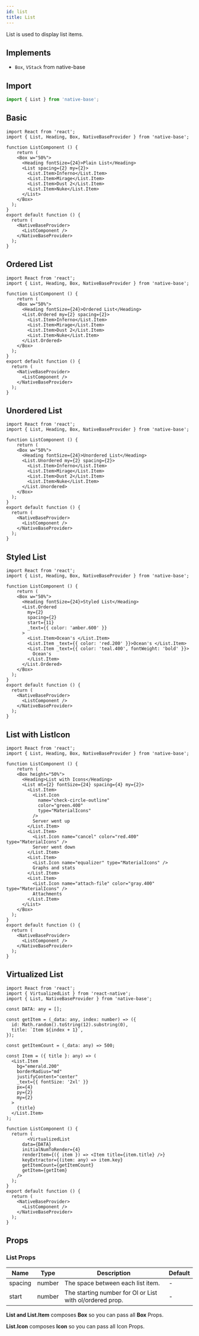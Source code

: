 ```yaml
---
id: list
title: List
---
```


List is used to display list items.

## Implements

- `Box`, `VStack` from native-base

## Import

```jsx
import { List } from 'native-base';
```

## Basic

```SnackPlayer name=Basic
import React from 'react';
import { List, Heading, Box, NativeBaseProvider } from 'native-base';

function ListComponent () {
	return (
    <Box w="50%">
      <Heading fontSize={24}>Plain List</Heading>
      <List spacing={2} my={2}>
        <List.Item>Inferno</List.Item>
        <List.Item>Mirage</List.Item>
        <List.Item>Dust 2</List.Item>
        <List.Item>Nuke</List.Item>
      </List>
    </Box>
  );
}
export default function () {
  return (
    <NativeBaseProvider>
      <ListComponent />
    </NativeBaseProvider>
  );
}
```

## Ordered List

```SnackPlayer name=OrderedList
import React from 'react';
import { List, Heading, Box, NativeBaseProvider } from 'native-base';

function ListComponent () {
	return (
    <Box w="50%">
      <Heading fontSize={24}>Ordered List</Heading>
      <List.Ordered my={2} spacing={2}>
        <List.Item>Inferno</List.Item>
        <List.Item>Mirage</List.Item>
        <List.Item>Dust 2</List.Item>
        <List.Item>Nuke</List.Item>
      </List.Ordered>
    </Box>
  );
}
export default function () {
  return (
    <NativeBaseProvider>
      <ListComponent />
    </NativeBaseProvider>
  );
}
```

## Unordered List

```SnackPlayer name=UnOrderedList
import React from 'react';
import { List, Heading, Box, NativeBaseProvider } from 'native-base';

function ListComponent () {
	return (
    <Box w="50%">
      <Heading fontSize={24}>Unordered List</Heading>
      <List.Unordered my={2} spacing={2}>
        <List.Item>Inferno</List.Item>
        <List.Item>Mirage</List.Item>
        <List.Item>Dust 2</List.Item>
        <List.Item>Nuke</List.Item>
      </List.Unordered>
    </Box>
  );
}
export default function () {
  return (
    <NativeBaseProvider>
      <ListComponent />
    </NativeBaseProvider>
  );
}
```

## Styled List

```SnackPlayer name=StyledList
import React from 'react';
import { List, Heading, Box, NativeBaseProvider } from 'native-base';

function ListComponent () {
	return (
    <Box w="50%">
      <Heading fontSize={24}>Styled List</Heading>
      <List.Ordered
        my={2}
        spacing={2}
        start={11}
        _text={{ color: 'amber.600' }}
      >
        <List.Item>Ocean's </List.Item>
        <List.Item _text={{ color: 'red.200' }}>Ocean's </List.Item>
        <List.Item _text={{ color: 'teal.400', fontWeight: 'bold' }}>
          Ocean's
        </List.Item>
      </List.Ordered>
    </Box>
  );
}
export default function () {
  return (
    <NativeBaseProvider>
      <ListComponent />
    </NativeBaseProvider>
  );
}
```

## List with ListIcon

```SnackPlayer name=ListWithIcon
import React from 'react';
import { List, Heading, Box, NativeBaseProvider } from 'native-base';

function ListComponent () {
	return (
    <Box height="50%">
      <Heading>List with Icons</Heading>
      <List mt={2} fontSize={24} spacing={4} my={2}>
        <List.Item>
          <List.Icon
            name="check-circle-outline"
            color="green.400"
            type="MaterialIcons"
          />
          Server went up
        </List.Item>
        <List.Item>
          <List.Icon name="cancel" color="red.400" type="MaterialIcons" />
          Server went down
        </List.Item>
        <List.Item>
          <List.Icon name="equalizer" type="MaterialIcons" />
          Graphs and stats
        </List.Item>
        <List.Item>
          <List.Icon name="attach-file" color="gray.400" type="MaterialIcons" />
          Attachments
        </List.Item>
      </List>
    </Box>
  );
}
export default function () {
  return (
    <NativeBaseProvider>
      <ListComponent />
    </NativeBaseProvider>
  );
}
```

## Virtualized List

```SnackPlayer name=VirtualizedList
import React from 'react';
import { VirtualizedList } from 'react-native';
import { List, NativeBaseProvider } from 'native-base';

const DATA: any = [];

const getItem = (_data: any, index: number) => ({
  id: Math.random().toString(12).substring(0),
  title: `Item ${index + 1}`,
});

const getItemCount = (_data: any) => 500;

const Item = ({ title }: any) => (
  <List.Item
    bg="emerald.200"
    borderRadius="md"
    justifyContent="center"
    _text={{ fontSize: '2xl' }}
    px={4}
    py={2}
    my={2}
  >
    {title}
  </List.Item>
);

function ListComponent () {
  return (
		<VirtualizedList
      data={DATA}
      initialNumToRender={4}
      renderItem={({ item }) => <Item title={item.title} />}
      keyExtractor={(item: any) => item.key}
      getItemCount={getItemCount}
      getItem={getItem}
    />
  );
}
export default function () {
  return (
    <NativeBaseProvider>
      <ListComponent />
    </NativeBaseProvider>
  );
}
```

## Props

### List Props

| Name    | Type   | Description                                              | Default |
| ------- | ------ | -------------------------------------------------------- | ------- |
| spacing | number | The space between each list item.                        | -       |
| start   | number | The starting number for Ol or List with ol/ordered prop. | -       |

**List and List.Item** composes **Box** so you can pass all **Box** Props.

**List.Icon** composes **Icon** so you can pass all Icon Props.
